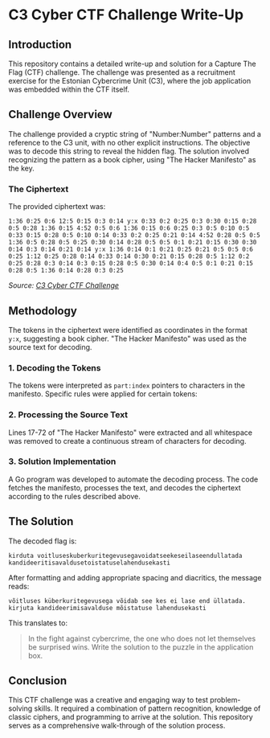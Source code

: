 # C3 Cyber CTF Challenge Write-Up

## Introduction

This repository contains a detailed write-up and solution for a Capture The Flag (CTF) challenge. The challenge was presented as a recruitment exercise for the Estonian Cybercrime Unit (C3), where the job application was embedded within the CTF itself.

## Challenge Overview

The challenge provided a cryptic string of "Number:Number" patterns and a reference to the C3 unit, with no other explicit instructions. The objective was to decode this string to reveal the hidden flag. The solution involved recognizing the pattern as a book cipher, using "The Hacker Manifesto" as the key.

### The Ciphertext

The provided ciphertext was:

```
1:36 0:25 0:6 12:5 0:15 0:3 0:14 y:x 0:33 0:2 0:25 0:3 0:30 0:15 0:28 0:5 0:28 1:36 0:15 4:52 0:5 0:6 1:36 0:15 0:6 0:25 0:3 0:5 0:10 0:5 0:33 0:15 0:28 0:5 0:10 0:14 0:33 0:2 0:25 0:21 0:14 4:52 0:28 0:5 0:5 1:36 0:5 0:28 0:5 0:25 0:30 0:14 0:28 0:5 0:5 0:1 0:21 0:15 0:30 0:30 0:14 0:3 0:14 0:21 0:14 y:x 1:36 0:14 0:1 0:21 0:25 0:21 0:5 0:5 0:6 0:25 1:12 0:25 0:28 0:14 0:33 0:14 0:30 0:21 0:15 0:28 0:5 1:12 0:2 0:25 0:28 0:3 0:14 0:3 0:15 0:28 0:5 0:30 0:14 0:4 0:5 0:1 0:21 0:15 0:28 0:5 1:36 0:14 0:28 0:3 0:25
```

*Source: [C3 Cyber CTF Challenge](https://web.archive.org/web/20250313111130/https://cyber.politsei.ee/m6istatus/)*

## Methodology

The tokens in the ciphertext were identified as coordinates in the format `y:x`, suggesting a book cipher. "The Hacker Manifesto" was used as the source text for decoding.

### 1. Decoding the Tokens

The tokens were interpreted as `part:index` pointers to characters in the manifesto. Specific rules were applied for certain tokens:

### 2. Processing the Source Text

Lines 17-72 of "The Hacker Manifesto" were extracted and all whitespace was removed to create a continuous stream of characters for decoding.

### 3. Solution Implementation

A Go program was developed to automate the decoding process. The code fetches the manifesto, processes the text, and decodes the ciphertext according to the rules described above.

## The Solution

The decoded flag is:

```
kirduta voitluseskuberkuritegevusegavoidatseekeseilaseendullatada kandideeritisavaldusetoistatuselahendusekasti
```

After formatting and adding appropriate spacing and diacritics, the message reads:

```
võitluses küberkuritegevusega võidab see kes ei lase end üllatada. kirjuta kandideerimisavalduse mõistatuse lahendusekasti
```

This translates to:

> In the fight against cybercrime, the one who does not let themselves be surprised wins. Write the solution to the puzzle in the application box.

## Conclusion

This CTF challenge was a creative and engaging way to test problem-solving skills. It required a combination of pattern recognition, knowledge of classic ciphers, and programming to arrive at the solution. This repository serves as a comprehensive walk-through of the solution process.
